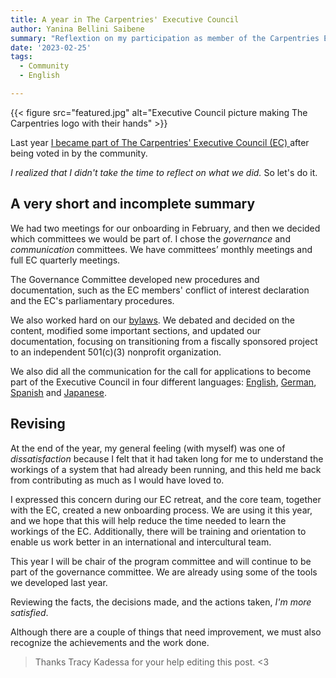 ```yaml
---
title: A year in The Carpentries' Executive Council
author: Yanina Bellini Saibene
summary: "Reflextion on my participation as member of the Carpentries Executive Council"
date: '2023-02-25'
tags:
  - Community
  - English

---
```


{{< figure src="featured.jpg" alt="Executive Council picture making The Carpentries logo with their hands" >}}

Last year [I became part of The Carpentries' Executive Council (EC) ](/blog/2021_carpentriesec_en/) after being voted in by the community.

_I realized that I didn't take the time to reflect on what we did._ So let's do it.

## A very short and incomplete summary

We had two meetings for our onboarding in  February, and then we decided which committees we would be part of. I chose the _governance_ and _communication_ committees. We have committees’ monthly meetings and full EC quarterly meetings.  

The Governance Committee developed new procedures and documentation, such as the EC members' conflict of interest declaration and the EC's parliamentary procedures.

We also worked hard on our [bylaws](https://github.com/carpentries/2022_Bylaw_revision). We debated and decided on the content, modified some important sections, and updated our documentation, focusing on transitioning from a fiscally sponsored project to an independent 501(c)(3) nonprofit organization.

We also did all the communication for the call for applications to become part of the Executive Council in four different languages: [English](https://carpentries.org/blog/2022/09/ec-elections/), [German](https://carpentries.org/blog/2022/09/ec-elections_de/), [Spanish](https://carpentries.org/blog/2022/09/ec-elections_es/) and [Japanese](https://carpentries.org/blog/2022/09/ec-elections_ja/).

## Revising

At the end of the year, my general feeling (with myself) was one of _dissatisfaction_ because I felt that it had taken long for me to understand the workings of a system that had already been running, and this held me back from contributing as much as I would have loved to.  

I expressed this concern during our EC retreat, and the core team, together with the EC, created a new onboarding process. We are using it this year, and we hope that this will help reduce the time needed to learn the workings of the EC. Additionally, there will be training and orientation to enable us work better in an international and intercultural team.

This year I will be chair of the program committee and will continue to be part of the governance committee. We are already using some of the tools we developed last year.

Reviewing the facts, the decisions made, and the actions taken, _I'm more satisfied_.  

Although there are a couple of things that need improvement,  we must also recognize the achievements and the work done.

> Thanks Tracy Kadessa for your help editing this post. <3
